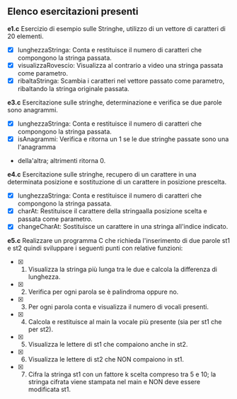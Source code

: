 ## Elenco esercitazioni presenti

**e1.c**
Esercizio di esempio sulle Stringhe, utilizzo di un vettore di caratteri di 20 elementi.   
- [x] lunghezzaStringa: Conta e restituisce il numero di caratteri che compongono la stringa passata.
- [x] visualizzaRovescio: Visualizza al contrario a video una stringa passata come parametro.
- [x] ribaltaStringa: Scambia i caratteri nel vettore passato come parametro, ribaltando la stringa originale passata.

**e3.c**
Esercitazione sulle stringhe, determinazione e verifica se due parole sono anagrammi.
- [x] lunghezzaStringa: Conta e restituisce il numero di caratteri che compongono la stringa passata.
- [x] isAnagrammi: Verifica e ritorna un 1 se le due stringhe passate sono una l'anagramma
 * della'altra; altrimenti ritorna 0.

**e4.c**
Esercitazione sulle stringhe, recupero di un carattere in una determinata posizione e sostituzione di un carattere in posizione prescelta.
- [x] lunghezzaStringa: Conta e restituisce il numero di caratteri che compongono la stringa passata.
- [x] charAt: Restituisce il carattere della stringaalla posizione scelta e passata come parametro.
- [x] changeCharAt: Sostituisce un carattere in una stringa all'indice indicato.

**e5.c**
Realizzare un programma C che richieda l'inserimento di due parole st1 e st2 quindi
sviluppare i seguenti punti con relative funzioni:
- [x] 1. Visualizza la stringa più lunga tra le due e calcola la differenza di lunghezza.
- [x] 2. Verifica per ogni parola se è palindroma oppure no.
- [x] 3. Per ogni parola conta e visualizza il numero di vocali presenti.
- [x] 4. Calcola e restituisce al main la vocale più presente (sia per st1 che per st2).
- [x] 5. Visualizza le lettere di st1 che compaiono anche in st2.
- [x] 6. Visualizza le lettere di st2 che NON compaiono in st1.
- [x] 7. Cifra la stringa st1 con un fattore k scelta compreso tra 5 e 10; la stringa cifrata viene stampata nel main e NON deve essere modificata st1.